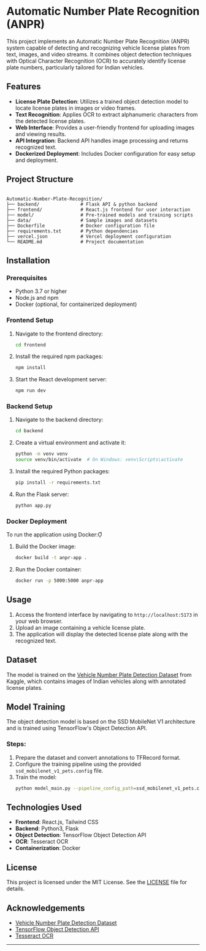 # Automatic Number Plate Recognition (ANPR)

This project implements an Automatic Number Plate Recognition (ANPR) system capable of detecting and recognizing vehicle license plates from text, images, and video streams. It combines object detection techniques with Optical Character Recognition (OCR) to accurately identify license plate numbers, particularly tailored for Indian vehicles.

## Features

- **License Plate Detection**: Utilizes a trained object detection model to locate license plates in images or video frames.
- **Text Recognition**: Applies OCR to extract alphanumeric characters from the detected license plates.
- **Web Interface**: Provides a user-friendly frontend for uploading images and viewing results.
- **API Integration**: Backend API handles image processing and returns recognized text.
- **Dockerized Deployment**: Includes Docker configuration for easy setup and deployment.

## Project Structure

```

Automatic-Number-Plate-Recognition/
├── backend/               # Flask API & python backend
├── frontend/              # React.js frontend for user interaction
├── model/                 # Pre-trained models and training scripts
├── data/                  # Sample images and datasets
├── Dockerfile             # Docker configuration file
├── requirements.txt       # Python dependencies
├── vercel.json            # Vercel deployment configuration
└── README.md              # Project documentation
```


## Installation

### Prerequisites

- Python 3.7 or higher
- Node.js and npm
- Docker (optional, for containerized deployment)


### Frontend Setup

1. Navigate to the frontend directory:
   ```bash
   cd frontend
   ```

2. Install the required npm packages:
   ```bash
   npm install
   ```

3. Start the React development server:
   ```bash
   npm run dev
   ```


### Backend Setup

1. Navigate to the backend directory:
   ```bash
   cd backend
   ```

2. Create a virtual environment and activate it:
   ```bash
   python -m venv venv
   source venv/bin/activate  # On Windows: venv\Scripts\activate
   ```

3. Install the required Python packages:
   ```bash
   pip install -r requirements.txt
   ```

4. Run the Flask server:
   ```bash
   python app.py
   ```


### Docker Deployment

To run the application using Docker:

1. Build the Docker image:
   ```bash
   docker build -t anpr-app .
   ```

2. Run the Docker container:
   ```bash
   docker run -p 5000:5000 anpr-app
   ```

   
## Usage

1. Access the frontend interface by navigating to `http://localhost:5173` in your web browser.
2. Upload an image containing a vehicle license plate.
3. The application will display the detected license plate along with the recognized text.

## Dataset

The model is trained on the [Vehicle Number Plate Detection Dataset](https://www.kaggle.com/dataturks/vehicle-number-plate-detection) from Kaggle, which contains images of Indian vehicles along with annotated license plates.

## Model Training

The object detection model is based on the SSD MobileNet V1 architecture and is trained using TensorFlow's Object Detection API.

### Steps:

1. Prepare the dataset and convert annotations to TFRecord format.
2. Configure the training pipeline using the provided `ssd_mobilenet_v1_pets.config` file.
3. Train the model:
   ```bash
   python model_main.py --pipeline_config_path=ssd_mobilenet_v1_pets.config --model_dir=training/ --alsologtostderr
   ```


## Technologies Used

- **Frontend**: React.js, Tailwind CSS
- **Backend**: Python3, Flask
- **Object Detection**: TensorFlow Object Detection API
- **OCR**: Tesseract OCR
- **Containerization**: Docker


## License

This project is licensed under the MIT License. See the [LICENSE](LICENSE) file for details.

## Acknowledgements

- [Vehicle Number Plate Detection Dataset](https://www.kaggle.com/dataturks/vehicle-number-plate-detection)
- [TensorFlow Object Detection API](https://github.com/tensorflow/models/tree/master/research/object_detection)
- [Tesseract OCR](https://github.com/tesseract-ocr/tesseract)

---
